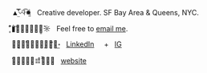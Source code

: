 

▲̤̿̽〰︎⃒⃛͡✹⃓̤ͦ &nbsp;  Creative developer. SF Bay Area & Queens, NYC.

▮͇͋͒𐄘⃓̱̥̟̟͋᷍☼͇̄ &nbsp;  Feel free to [email me](mailto:jayran@cca.edu). 

✹̶͉̑͗𖠢⃓̝̩̣̻̎𐄛͙᷉॰͚ &nbsp;  [LinkedIn](https://www.linkedin.com/in/jexica/) &nbsp; &nbsp; + &nbsp; [IG](https://www.instagram.com/xica.io/) 

𐄨⃒̠̼︥͘𐄎𐄛̡̆̌ͦ✦ &nbsp; [website](https://jexica.design/) 

